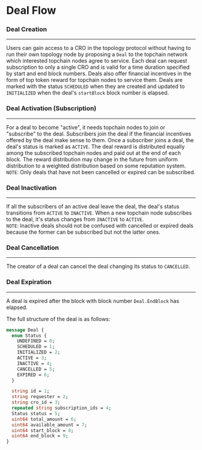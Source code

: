 # Deal Flow

### Deal Creation
---
Users can gain access to a CRO in the topology protocol without having to run their own topology node by proposing a `Deal` to the topchain network which interested topchain nodes agree to service. Each deal can request subscription to only a single CRO and is valid for a time duration specified by start and end block numbers. Deals also offer financial incentives in the form of top token reward for topchain nodes to service them. Deals are marked with the status `SCHEDULED` when they are created and updated to `INITIALIZED` when the deal's `startBlock` block number is elapsed.

### Deal Activation (Subscription)
---
For a deal to become "active", it needs topchain nodes to join or "subscribe" to the deal. Subscribers join the deal if the financial incentives offered by the deal make sense to them. Once a subscriber joins a deal, the deal's status is marked as `ACTIVE`. The deal reward is distributed equally among the subscribed topchain nodes and paid out at the end of each block. The reward distribution may change in the future from uniform distribution to a weighted distribution based on some reputation system.  
`NOTE`: Only deals that have not been cancelled or expired can be subscribed. 

### Deal Inactivation 
---
If all the subscribers of an active deal leave the deal, the deal's  status transitions from `ACTIVE` to `INACTIVE`. When a new topchain node subscribes to the deal, it's status changes from `INACTIVE` to `ACTIVE`.  
`NOTE`: Inactive deals should not be confused with cancelled or expired deals because the former can be subscribed but not the latter ones. 

### Deal Cancellation
---
The creator of a deal can cancel the deal changing its status to `CANCELLED`. 

### Deal Expiration
---
A deal is expired after the block with block number `Deal.EndBlock` has elapsed.




The full structure of the deal is as follows:
```proto
message Deal {
  enum Status {
    UNDEFINED = 0;
	SCHEDULED = 1;
	INITIALIZED = 2;
	ACTIVE = 3;
	INACTIVE = 4;
	CANCELLED = 5;
	EXPIRED = 6;
  }

  string id = 1;
  string requester = 2;
  string cro_id = 3;
  repeated string subscription_ids = 4;
  Status status = 5;
  uint64 total_amount = 6;
  uint64 available_amount = 7;
  uint64 start_block = 8;
  uint64 end_block = 9;
}
```